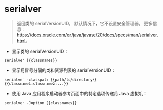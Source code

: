 # serialver

> 返回类的 serialVersionUID。
> 默认情况下，它不设置安全管理器。
> 更多信息：<https://docs.oracle.com/en/java/javase/20/docs/specs/man/serialver.html>。

- 显示类的 serialVersionUID：

`serialver {{classnames}}`

- 显示用冒号分隔的类和资源列表的 serialVersionUID：

`serialver -classpath {{path/to/directory}} {{classname1:classname2:...}}`

- 使用 Java 应用程序启动器参考页面中的特定选项传递给 Java 虚拟机：

`serialver -Joption {{classnames}}`